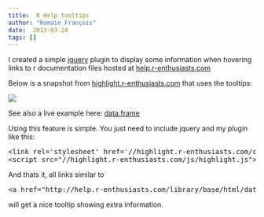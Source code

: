 ```yaml
---
title:  R Help tooltips
author: "Romain François"
date:  2013-03-24
tags: []
---
```


<div class="entry-content">
						<p>I created a simple <a href="https://web.archive.org/web/20130516083840/http://jquery.com/">jquery</a> plugin to display some information when hovering links to r documentation files hosted at <a href="help.r-enthusiasts.com">help.r-enthusiasts.com</a></p>
<p>Below is a snapshot from <a href="https://web.archive.org/web/20130516083840/http://highlight.r-enthusiasts.com">highlight.r-enthusiasts.com</a> that uses the tooltips:</p>
<p><img src="https://web.archive.org/web/20130516083840im_/http://blog.r-enthusiasts.com/wp-content/uploads/2013/03/tooltip.png"></p>
<p>See also a live example here: <a href="https://web.archive.org/web/20130516083840/http://help.r-enthusiasts.com/library/base/html/data.frame.html">data.frame</a></p>
<p>Using this feature is simple. You just need to include jquery and my plugin like this:</p>
<pre><span class="syntax0"><span class="syntax-MARKUP">&lt;link</span><span class="syntax-MARKUP"> </span><span class="syntax-MARKUP">rel</span><span class="syntax-OPERATOR">=</span><span class="syntax-LITERAL1">'</span><span class="syntax-LITERAL1">stylesheet</span><span class="syntax-LITERAL1">'</span><span class="syntax-MARKUP"> </span><span class="syntax-MARKUP">href</span><span class="syntax-OPERATOR">=</span><span class="syntax-LITERAL1">'</span><span class="syntax-LITERAL1">/</span><span class="syntax-LITERAL1">/</span><span class="syntax-LITERAL1">highlight</span><span class="syntax-LITERAL1">.</span><span class="syntax-LITERAL1">r</span><span class="syntax-LITERAL1">-</span><span class="syntax-LITERAL1">enthusiasts</span><span class="syntax-LITERAL1">.</span><span class="syntax-LITERAL1">com</span><span class="syntax-LITERAL1">/</span><span class="syntax-LITERAL1">css</span><span class="syntax-LITERAL1">/</span><span class="syntax-LITERAL1">highlight</span><span class="syntax-LITERAL1">.</span><span class="syntax-LITERAL1">css</span><span class="syntax-LITERAL1">'</span><span class="syntax-MARKUP">&gt;</span>
<span class="syntax-MARKUP">&lt;script</span><span class="syntax-MARKUP"> </span><span class="syntax-MARKUP">src</span><span class="syntax-OPERATOR">=</span><span class="syntax-LITERAL2">"</span><span class="syntax-LITERAL2">/</span><span class="syntax-LITERAL2">/</span><span class="syntax-LITERAL2">highlight</span><span class="syntax-LITERAL2">.</span><span class="syntax-LITERAL2">r</span><span class="syntax-LITERAL2">-</span><span class="syntax-LITERAL2">enthusiasts</span><span class="syntax-LITERAL2">.</span><span class="syntax-LITERAL2">com</span><span class="syntax-LITERAL2">/</span><span class="syntax-LITERAL2">js</span><span class="syntax-LITERAL2">/</span><span class="syntax-LITERAL2">highlight</span><span class="syntax-LITERAL2">.</span><span class="syntax-LITERAL2">js</span><span class="syntax-LITERAL2">"</span><span class="syntax-MARKUP">&gt;</span><span class="syntax-MARKUP">&lt;/script&gt;</span>
</span></pre>
<p>And thats it, all links similar to</p>
<pre>
&lt;a href="http://help.r-enthusiasts.com/library/base/html/data.frame.html"&gt;data.frame&lt;/a&gt;
</pre>
<p>will get a nice tooltip showing extra information.</p>
											</div>

